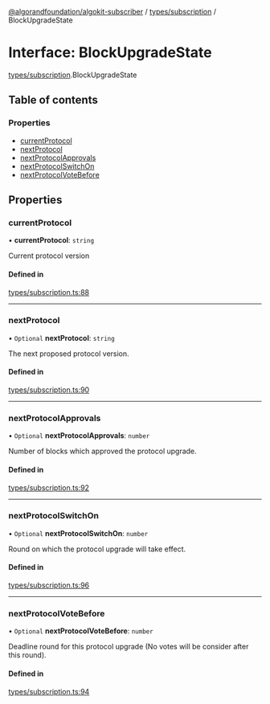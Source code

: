 [@algorandfoundation/algokit-subscriber](../README.md) / [types/subscription](../modules/types_subscription.md) / BlockUpgradeState

# Interface: BlockUpgradeState

[types/subscription](../modules/types_subscription.md).BlockUpgradeState

## Table of contents

### Properties

- [currentProtocol](types_subscription.BlockUpgradeState.md#currentprotocol)
- [nextProtocol](types_subscription.BlockUpgradeState.md#nextprotocol)
- [nextProtocolApprovals](types_subscription.BlockUpgradeState.md#nextprotocolapprovals)
- [nextProtocolSwitchOn](types_subscription.BlockUpgradeState.md#nextprotocolswitchon)
- [nextProtocolVoteBefore](types_subscription.BlockUpgradeState.md#nextprotocolvotebefore)

## Properties

### currentProtocol

• **currentProtocol**: `string`

Current protocol version

#### Defined in

[types/subscription.ts:88](https://github.com/algorandfoundation/algokit-subscriber-ts/blob/main/src/types/subscription.ts#L88)

___

### nextProtocol

• `Optional` **nextProtocol**: `string`

The next proposed protocol version.

#### Defined in

[types/subscription.ts:90](https://github.com/algorandfoundation/algokit-subscriber-ts/blob/main/src/types/subscription.ts#L90)

___

### nextProtocolApprovals

• `Optional` **nextProtocolApprovals**: `number`

Number of blocks which approved the protocol upgrade.

#### Defined in

[types/subscription.ts:92](https://github.com/algorandfoundation/algokit-subscriber-ts/blob/main/src/types/subscription.ts#L92)

___

### nextProtocolSwitchOn

• `Optional` **nextProtocolSwitchOn**: `number`

Round on which the protocol upgrade will take effect.

#### Defined in

[types/subscription.ts:96](https://github.com/algorandfoundation/algokit-subscriber-ts/blob/main/src/types/subscription.ts#L96)

___

### nextProtocolVoteBefore

• `Optional` **nextProtocolVoteBefore**: `number`

Deadline round for this protocol upgrade (No votes will be consider after this round).

#### Defined in

[types/subscription.ts:94](https://github.com/algorandfoundation/algokit-subscriber-ts/blob/main/src/types/subscription.ts#L94)
